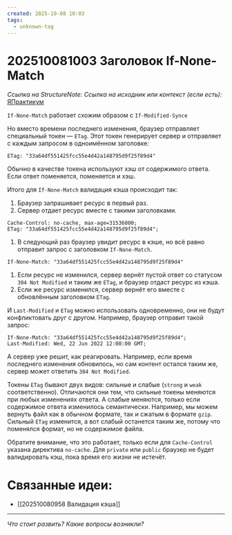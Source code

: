 ```yaml
---
created: 2025-10-08 10:03
tags:
  - unknown-tag
---
```

# 202510081003 Заголовок If-None-Match

*Ссылка на StructureNote:*
*Ссылка на исходник или контекст (если есть):* [ЯПрактикум](https://practicum.yandex.ru/learn/backend-nodejs/courses/a4214ab0-2146-4152-b90e-651bf4c7ca5e/sprints/564244/topics/30b04f32-dfb9-4449-8b8a-076fafa5924b/lessons/c31f0466-0632-4f59-8b91-01c4fe1a28f6/)

`If-None-Match` работает схожим образом с `If-Modified-Synce`

Но вместо времени последнего изменения, браузер отправляет специальный токен — `ETag`. Этот токен генерирует сервер и отправляет с каждым запросом в одноимённом заголовке:

```
ETag: "33a64df551425fcc55e4d42a148795d9f25f89d4" 
```

Обычно в качестве токена используют хэш от содержимого ответа. Если ответ поменяется, поменяется и хэш.

Итого для `If-None-Match` валидация кэша происходит так:

1. Браузер запрашивает ресурс в первый раз.
2. Сервер отдает ресурс вместе с такими заголовками.

```
Cache-Control: no-cache, max-age=31536000;
ETag: "33a64df551425fcc55e4d42a148795d9f25f89d4"; 
```

1. В следующий раз браузер увидит ресурс в кэше, но всё равно отправит запрос с заголовком `If-None-Match`.

```
If-None-Match: "33a64df551425fcc55e4d42a148795d9f25f89d4" 
```

1. Если ресурс не изменился, сервер вернёт пустой ответ со статусом `304 Not Modified` и таким же `ETag`, и браузер отдаст ресурс из кэша.
2. Если же ресурс изменился, сервер вернёт его вместе с обновлённым заголовком `ETag`.

И `Last-Modified` и `ETag` можно использовать одновременно, они не будут конфликтовать друг с другом. Например, браузер отправит такой запрос:

```
If-None-Match: "33a64df551425fcc55e4d42a148795d9f25f89d4";
Last-Modified: Wed, 22 Jun 2022 12:00:00 GMT; 
```

А сервер уже решит, как реагировать. Например, если время последнего изменения обновилось, но сам контент остался таким же, сервер может ответить `304 Not Modified`.

Токены `ETag` бывают двух видов: сильные и слабые (`strong` и `weak` соответственно). Отличаются они тем, что сильные токены меняются при любых изменениях ответа. А слабые меняются, только если содержимое ответа изменилось семантически. Например, мы можем вернуть файл как в обычном формате, так и сжатым в формате `gzip`. Сильный `ETag` изменится, а вот слабый останется таким же, потому что поменялся формат, но не содержимое файла.

Обратите внимание, что это работает, только если для `Cache-Control` указана директива `no-cache`. Для `private` или `public` браузер не будет валидировать кэш, пока время его жизни не истечёт.

# Связанные идеи:

* [[202510080958 Валидация кэша]]
---

*Что стоит развить? Какие вопросы возникли?*
